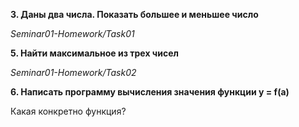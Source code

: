 **3. Даны два числа. Показать большее и меньшее число**

*Seminar01-Homework/Task01*

**5. Найти максимальное из трех чисел**

*Seminar01-Homework/Task02*

**6. Написать программу вычисления значения функции y = f(a)**

Какая конкретно функция?